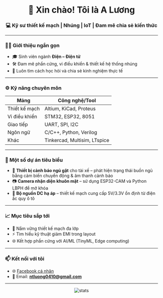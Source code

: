 <h1 align="center">👋 Xin chào! Tôi là A Lương</h1>
<h3 align="center">💻 Kỹ sư thiết kế mạch | Nhúng | IoT | Đam mê chia sẻ kiến thức</h3>

---

### 🧑‍🎓 Giới thiệu ngắn gọn
- 🎓 Sinh viên ngành **Điện – Điện tử**
- 🛠 Đam mê phần cứng, vi điều khiển & thiết kế hệ thống nhúng
- 🧠 Luôn tìm cách học hỏi và chia sẻ kinh nghiệm thực tế

---

### ⚙️ Kỹ năng chuyên môn
| Mảng | Công nghệ/Tool |
|------|-----------------|
| Thiết kế mạch | Altium, KiCad, Proteus |
| Vi điều khiển | STM32, ESP32, 8051 |
| Giao tiếp | UART, SPI, I2C |
| Ngôn ngữ | C/C++, Python, Verilog |
| Khác | Tinkercad, Multisim, LTspice |

---

### 🚀 Một số dự án tiêu biểu
- 🚗 **Thiết bị cảnh báo ngủ gật** cho tài xế – phát hiện trạng thái buồn ngủ bằng cảm biến chuyển động & âm thanh cảnh báo
- 📷 **Camera nhận diện khuôn mặt** – sử dụng ESP32-CAM và Python LBPH để mở khóa
- 🔋 **Bộ nguồn DC hạ áp** – thiết kế mạch cung cấp 5V/3.3V ổn định từ điện ắc quy ô tô

---

### 📈 Mục tiêu sắp tới
- 🧩 Nắm vững thiết kế mạch đa lớp
- ⚡ Tìm hiểu kỹ thuật giảm EMI trong layout
- 🌐 Kết hợp phần cứng với AI/ML (TinyML, Edge computing)

---

### 📫 Kết nối với tôi
- 🌐 [Facebook cá nhân](https://www.facebook.com/share/1GEVEmA4sA/)
- 📧 Email: **ntluong0410@gmail.com**

---

<p align="center">
  <img src="https://github-readme-stats.vercel.app/api?username=NT-Luong&show_icons=true&theme=tokyonight" alt="stats" />
</p>
